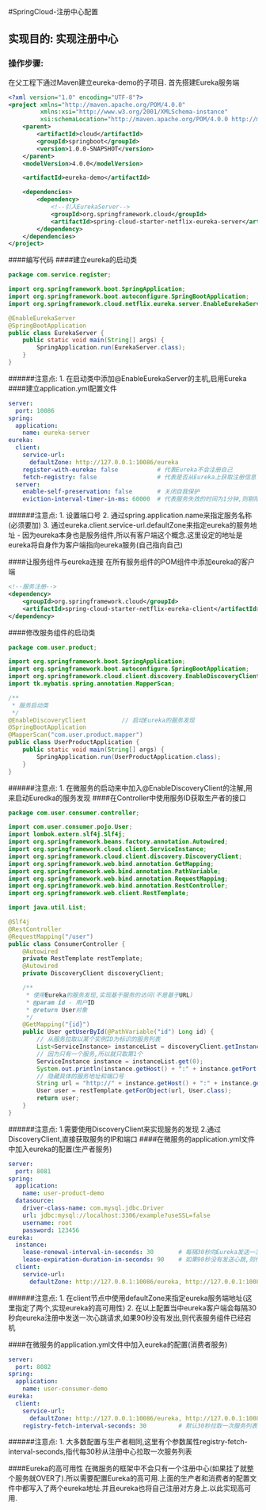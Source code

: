 #SpringCloud-注册中心配置

## 实现目的: 实现注册中心
### 操作步骤:
在父工程下通过Maven建立eureka-demo的子项目.
首先搭建Eureka服务端
```xml
<?xml version="1.0" encoding="UTF-8"?>
<project xmlns="http://maven.apache.org/POM/4.0.0"
         xmlns:xsi="http://www.w3.org/2001/XMLSchema-instance"
         xsi:schemaLocation="http://maven.apache.org/POM/4.0.0 http://maven.apache.org/xsd/maven-4.0.0.xsd">
    <parent>
        <artifactId>cloud</artifactId>
        <groupId>springboot</groupId>
        <version>1.0.0-SNAPSHOT</version>
    </parent>
    <modelVersion>4.0.0</modelVersion>

    <artifactId>eureka-demo</artifactId>

    <dependencies>
        <dependency>
            <!--引入EurekaServer-->
            <groupId>org.springframework.cloud</groupId>
            <artifactId>spring-cloud-starter-netflix-eureka-server</artifactId>
        </dependency>
    </dependencies>
</project>
```
####编写代码
####建立eureka的启动类
```java
package com.service.register;

import org.springframework.boot.SpringApplication;
import org.springframework.boot.autoconfigure.SpringBootApplication;
import org.springframework.cloud.netflix.eureka.server.EnableEurekaServer;

@EnableEurekaServer
@SpringBootApplication
public class EurekaServer {
    public static void main(String[] args) {
        SpringApplication.run(EurekaServer.class);
    }
}
```
######注意点:
	1. 在启动类中添加@EnableEurekaServer的主机,启用Eureka
####建立application.yml配置文件
```yaml
server:
  port: 10086
spring:
  application:
    name: eureka-server
eureka:
  client:
    service-url:
      defaultZone: http://127.0.0.1:10086/eureka
    register-with-eureka: false           # 代表Eureka不会注册自己
    fetch-registry: false                 # 代表是否从Eureka上获取注册信息
  server:
    enable-self-preservation: false       # 关闭自我保护
    eviction-interval-timer-in-ms: 60000  # 代表服务失效的时间为1分钟,则剔除这个服务
```
######注意点:
	1. 设置端口号
	2. 通过spring.application.name来指定服务名称(必须要加)
	3. 通过eureka.client.service-url.defaultZone来指定eureka的服务地址
		- 因为eureka本身也是服务组件,所以有客户端这个概念.这里设定的地址是eureka将自身作为客户端指向eureka服务(自己指向自己)

####让服务组件与eureka连接
在所有服务组件的POM组件中添加eureka的客户端
```xml
<!--服务注册-->
<dependency>
    <groupId>org.springframework.cloud</groupId>
    <artifactId>spring-cloud-starter-netflix-eureka-client</artifactId>
</dependency>
```
####修改服务组件的启动类
```java
package com.user.product;

import org.springframework.boot.SpringApplication;
import org.springframework.boot.autoconfigure.SpringBootApplication;
import org.springframework.cloud.client.discovery.EnableDiscoveryClient;
import tk.mybatis.spring.annotation.MapperScan;

/**
 * 服务启动类
 */
@EnableDiscoveryClient          // 启动Eureka的服务发现
@SpringBootApplication
@MapperScan("com.user.product.mapper")
public class UserProductApplication {
    public static void main(String[] args) {
        SpringApplication.run(UserProductApplication.class);
    }
}
```
######注意点:
	1. 在微服务的启动来中加入@EnableDiscoveryClient的注解,用来启动Euredka的服务发现
####在Controller中使用服务ID获取生产者的接口
```java
package com.user.consumer.controller;

import com.user.consumer.pojo.User;
import lombok.extern.slf4j.Slf4j;
import org.springframework.beans.factory.annotation.Autowired;
import org.springframework.cloud.client.ServiceInstance;
import org.springframework.cloud.client.discovery.DiscoveryClient;
import org.springframework.web.bind.annotation.GetMapping;
import org.springframework.web.bind.annotation.PathVariable;
import org.springframework.web.bind.annotation.RequestMapping;
import org.springframework.web.bind.annotation.RestController;
import org.springframework.web.client.RestTemplate;

import java.util.List;

@Slf4j
@RestController
@RequestMapping("/user")
public class ConsumerController {
    @Autowired
    private RestTemplate restTemplate;
    @Autowired
    private DiscoveryClient discoveryClient;

    /**
     * 使用Eureka的服务发现,实现基于服务的访问(不是基于URL)
     * @param id - 用户ID
     * @return User对象
     */
    @GetMapping("{id}")
    public User getUserById(@PathVariable("id") Long id) {
        // 从服务拉取以某个实例ID为标识的服务列表
        List<ServiceInstance> instanceList = discoveryClient.getInstances("user-product-demo");
        // 因为只有一个服务,所以就只取第1个
        ServiceInstance instance = instanceList.get(0);
        System.out.println(instance.getHost() + ":" + instance.getPort());
        // 隐藏具体的服务地址和端口号
        String url = "http://" + instance.getHost() + ":" + instance.getPort() + "/user/" + id;
        User user = restTemplate.getForObject(url, User.class);
        return user;
    }
}
```
######注意点:
	1.需要使用DiscoveryClient来实现服务的发现
	2.通过DiscoveryClient,直接获取服务的IP和端口
####在微服务的application.yml文件中加入eureka的配置(生产者服务)
```yaml
server:
  port: 8081
spring:
  application:
    name: user-product-demo
  datasource:
    driver-class-name: com.mysql.jdbc.Driver
    url: jdbc:mysql://localhost:3306/example?useSSL=false
    username: root
    password: 123456
eureka:
  instance:
    lease-renewal-interval-in-seconds: 30       # 每隔30秒向Eureka发送一次心跳请求
    lease-expiration-duration-in-seconds: 90    # 如果90秒没有发送心跳,则代表服务宕机
  client:
    service-url:
      defaultZone: http://127.0.0.1:10086/eureka, http://127.0.0.1:10087/eureka
```
######注意点:
	1. 在client节点中使用defaultZone来指定eureka服务端地址(这里指定了两个,实现eureka的高可用性)
	2. 在以上配置当中eureka客户端会每隔30秒向eureka注册中发送一次心跳请求,如果90秒没有发出,则代表服务组件已经宕机

####在微服务的application.yml文件中加入eureka的配置(消费者服务)
```yaml
server:
  port: 8082
spring:
  application:
    name: user-consumer-demo
eureka:
  client:
    service-url:
      defaultZone: http://127.0.0.1:10086/eureka, http://127.0.0.1:10087/eureka
    registry-fetch-interval-seconds: 30         # 默认30秒拉取一次服务列表
```
######注意点:
	1. 大多数配置与生产者相同,这里有个参数属性registry-fetch-interval-seconds,指代每30秒从注册中心拉取一次服务列表

####Eureka的高可用性
在微服务的框架中不会只有一个注册中心(如果挂了就整个服务就OVER了).所以需要配置Eureka的高可用.上面的生产者和消费者的配置文件中都写入了两个eureka地址.并且eureka也将自己注册对方身上.以此实现高可用.

